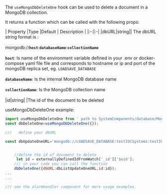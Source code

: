 
The `useMongoDbDeleteOne` hook can be used to delete a document in a MongoDB collection.

It returns a function which can be called with the following props:

|  Property |Type |Default | Description |
|:-:|:-|
|dbURL|string|| The dbURL string format is : <br/><br/>mongodb://**`host`**:**`databaseName`**:**`collectionName`**<br/><br/> **`host`**: Is name of the environment variable defined in your .env or docker-compose yaml file file and corresponds to hostname or ip and port of the mongoDB replica set, eg. `LOADSAVE_DATABASE`<br/><br/>**`databaseName`**: Is the internal MongoDB database name<br/><br/>**`collectionName`**: Is the MongoDB collection name<br/><br/>
|id|string| |The id of the document to be deleted
<br> 









useMongoDbDeleteOne example:

```js static
import useMongoDbDeleteOne from ' path to SystemComponents/database/MongoDB/useMongoDbDeleteOne';
const dbDeleteOne=useMongoDbDeleteOne({});

///   define your dbURL

const dbUpdateOneURL='mongodb://LOADSAVE_DATABASE:testIOCSystems:testIOC_DATA'


    //define the id of document to delete
     let id = externallyDefinedIdFromWatch['_id']['$oid'];
    /// in your code you can call the function
    dbDeleteOne({dbURL:dbListUpdateOneURL,id:id});
...
...

/// see the alarmHandler component for more usage examples.
```
